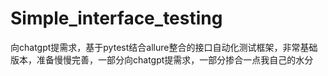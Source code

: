 # Simple_interface_testing
向chatgpt提需求，基于pytest结合allure整合的接口自动化测试框架，非常基础版本，准备慢慢完善，一部分向chatgpt提需求，一部分掺合一点我自己的水分
